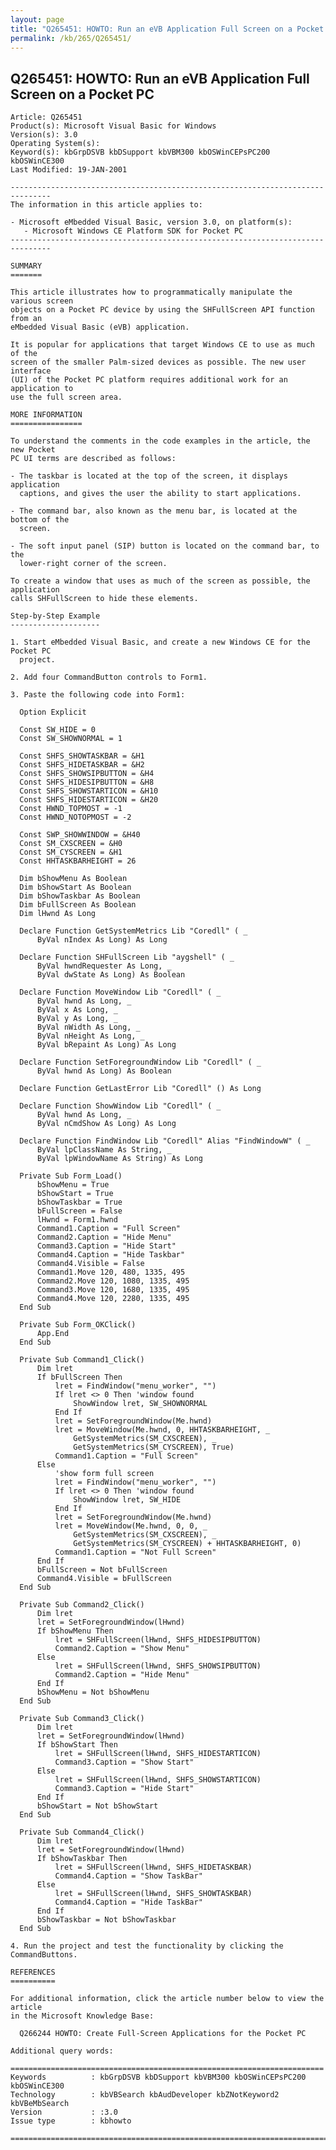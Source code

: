 ```yaml
---
layout: page
title: "Q265451: HOWTO: Run an eVB Application Full Screen on a Pocket PC"
permalink: /kb/265/Q265451/
---
```


## Q265451: HOWTO: Run an eVB Application Full Screen on a Pocket PC

	Article: Q265451
	Product(s): Microsoft Visual Basic for Windows
	Version(s): 3.0
	Operating System(s): 
	Keyword(s): kbGrpDSVB kbDSupport kbVBM300 kbOSWinCEPsPC200 kbOSWinCE300
	Last Modified: 19-JAN-2001
	
	-------------------------------------------------------------------------------
	The information in this article applies to:
	
	- Microsoft eMbedded Visual Basic, version 3.0, on platform(s):
	   - Microsoft Windows CE Platform SDK for Pocket PC 
	-------------------------------------------------------------------------------
	
	SUMMARY
	=======
	
	This article illustrates how to programmatically manipulate the various screen
	objects on a Pocket PC device by using the SHFullScreen API function from an
	eMbedded Visual Basic (eVB) application.
	
	It is popular for applications that target Windows CE to use as much of the
	screen of the smaller Palm-sized devices as possible. The new user interface
	(UI) of the Pocket PC platform requires additional work for an application to
	use the full screen area.
	
	MORE INFORMATION
	================
	
	To understand the comments in the code examples in the article, the new Pocket
	PC UI terms are described as follows:
	
	- The taskbar is located at the top of the screen, it displays application
	  captions, and gives the user the ability to start applications.
	
	- The command bar, also known as the menu bar, is located at the bottom of the
	  screen.
	
	- The soft input panel (SIP) button is located on the command bar, to the
	  lower-right corner of the screen.
	
	To create a window that uses as much of the screen as possible, the application
	calls SHFullScreen to hide these elements.
	
	Step-by-Step Example
	--------------------
	
	1. Start eMbedded Visual Basic, and create a new Windows CE for the Pocket PC
	  project.
	
	2. Add four CommandButton controls to Form1.
	
	3. Paste the following code into Form1:
	
	  Option Explicit
	
	  Const SW_HIDE = 0
	  Const SW_SHOWNORMAL = 1
	
	  Const SHFS_SHOWTASKBAR = &H1
	  Const SHFS_HIDETASKBAR = &H2
	  Const SHFS_SHOWSIPBUTTON = &H4
	  Const SHFS_HIDESIPBUTTON = &H8
	  Const SHFS_SHOWSTARTICON = &H10
	  Const SHFS_HIDESTARTICON = &H20
	  Const HWND_TOPMOST = -1
	  Const HWND_NOTOPMOST = -2
	
	  Const SWP_SHOWWINDOW = &H40
	  Const SM_CXSCREEN = &H0
	  Const SM_CYSCREEN = &H1
	  Const HHTASKBARHEIGHT = 26
	
	  Dim bShowMenu As Boolean
	  Dim bShowStart As Boolean
	  Dim bShowTaskbar As Boolean
	  Dim bFullScreen As Boolean
	  Dim lHwnd As Long
	
	  Declare Function GetSystemMetrics Lib "Coredll" ( _
	      ByVal nIndex As Long) As Long
	      
	  Declare Function SHFullScreen Lib "aygshell" ( _
	      ByVal hwndRequester As Long, _
	      ByVal dwState As Long) As Boolean
	
	  Declare Function MoveWindow Lib "Coredll" ( _
	      ByVal hwnd As Long, _
	      ByVal x As Long, _
	      ByVal y As Long, _
	      ByVal nWidth As Long, _
	      ByVal nHeight As Long, _
	      ByVal bRepaint As Long) As Long
	
	  Declare Function SetForegroundWindow Lib "Coredll" ( _
	      ByVal hwnd As Long) As Boolean
	
	  Declare Function GetLastError Lib "Coredll" () As Long
	
	  Declare Function ShowWindow Lib "Coredll" ( _
	      ByVal hwnd As Long, _
	      ByVal nCmdShow As Long) As Long
	
	  Declare Function FindWindow Lib "Coredll" Alias "FindWindowW" ( _
	      ByVal lpClassName As String, _
	      ByVal lpWindowName As String) As Long
	          
	  Private Sub Form_Load()
	      bShowMenu = True
	      bShowStart = True
	      bShowTaskbar = True
	      bFullScreen = False
	      lHwnd = Form1.hwnd
	      Command1.Caption = "Full Screen"
	      Command2.Caption = "Hide Menu"
	      Command3.Caption = "Hide Start"
	      Command4.Caption = "Hide Taskbar"
	      Command4.Visible = False
	      Command1.Move 120, 480, 1335, 495
	      Command2.Move 120, 1080, 1335, 495
	      Command3.Move 120, 1680, 1335, 495
	      Command4.Move 120, 2280, 1335, 495
	  End Sub
	
	  Private Sub Form_OKClick()
	      App.End
	  End Sub
	
	  Private Sub Command1_Click()
	      Dim lret
	      If bFullScreen Then
	          lret = FindWindow("menu_worker", "")
	          If lret <> 0 Then 'window found
	              ShowWindow lret, SW_SHOWNORMAL
	          End If
	          lret = SetForegroundWindow(Me.hwnd)
	          lret = MoveWindow(Me.hwnd, 0, HHTASKBARHEIGHT, _
	              GetSystemMetrics(SM_CXSCREEN), _
	              GetSystemMetrics(SM_CYSCREEN), True)
	          Command1.Caption = "Full Screen"
	      Else
	          'show form full screen
	          lret = FindWindow("menu_worker", "")
	          If lret <> 0 Then 'window found
	              ShowWindow lret, SW_HIDE
	          End If
	          lret = SetForegroundWindow(Me.hwnd)
	          lret = MoveWindow(Me.hwnd, 0, 0, _
	              GetSystemMetrics(SM_CXSCREEN), _
	              GetSystemMetrics(SM_CYSCREEN) + HHTASKBARHEIGHT, 0)
	          Command1.Caption = "Not Full Screen"
	      End If
	      bFullScreen = Not bFullScreen
	      Command4.Visible = bFullScreen
	  End Sub
	
	  Private Sub Command2_Click()
	      Dim lret
	      lret = SetForegroundWindow(lHwnd)
	      If bShowMenu Then
	          lret = SHFullScreen(lHwnd, SHFS_HIDESIPBUTTON)
	          Command2.Caption = "Show Menu"
	      Else
	          lret = SHFullScreen(lHwnd, SHFS_SHOWSIPBUTTON)
	          Command2.Caption = "Hide Menu"
	      End If
	      bShowMenu = Not bShowMenu
	  End Sub
	
	  Private Sub Command3_Click()
	      Dim lret
	      lret = SetForegroundWindow(lHwnd)
	      If bShowStart Then
	          lret = SHFullScreen(lHwnd, SHFS_HIDESTARTICON)
	          Command3.Caption = "Show Start"
	      Else
	          lret = SHFullScreen(lHwnd, SHFS_SHOWSTARTICON)
	          Command3.Caption = "Hide Start"
	      End If
	      bShowStart = Not bShowStart
	  End Sub
	
	  Private Sub Command4_Click()
	      Dim lret
	      lret = SetForegroundWindow(lHwnd)
	      If bShowTaskbar Then
	          lret = SHFullScreen(lHwnd, SHFS_HIDETASKBAR)
	          Command4.Caption = "Show TaskBar"
	      Else
	          lret = SHFullScreen(lHwnd, SHFS_SHOWTASKBAR)
	          Command4.Caption = "Hide TaskBar"
	      End If
	      bShowTaskbar = Not bShowTaskbar
	  End Sub
	
	4. Run the project and test the functionality by clicking the CommandButtons.
	
	REFERENCES
	==========
	
	For additional information, click the article number below to view the article
	in the Microsoft Knowledge Base:
	
	  Q266244 HOWTO: Create Full-Screen Applications for the Pocket PC
	
	Additional query words:
	
	======================================================================
	Keywords          : kbGrpDSVB kbDSupport kbVBM300 kbOSWinCEPsPC200 kbOSWinCE300 
	Technology        : kbVBSearch kbAudDeveloper kbZNotKeyword2 kbVBeMbSearch
	Version           : :3.0
	Issue type        : kbhowto
	
	=============================================================================
	
